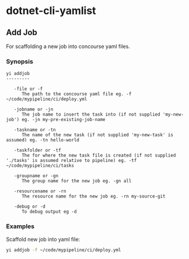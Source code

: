 # dotnet-cli-yamlist

## Add Job

For scaffolding a new job into concourse yaml files.

### Synopsis

```
yi addjob
---------

   -file or -f
      The path to the concourse yaml file eg. -f ~/code/mypipeline/ci/deploy.yml

   -jobname or -jn
      The job name to insert the task into (if not supplied 'my-new-job') eg. -jn my-pre-existing-job-name

   -taskname or -tn
      The name of the new task (if not supplied 'my-new-task' is assumed) eg. -tn hello-world 

   -taskfolder or -tf
      The for where the new task file is created (if not supplied './tasks' is assumed relative to pipeline) eg. -tf ~/code/mypipeline/ci/tasks

   -groupname or -gn
      The group name for the new job eg. -gn all

   -resourcename or -rn
      The resource name for the new job eg. -rn my-source-git

   -debug or -d
      To debug output eg -d
``` 

### Examples

Scaffold new job into yaml file:

```bash
yi addjob -f ~/code/mypipeline/ci/deploy.yml
```
